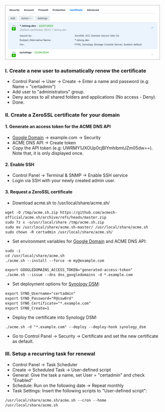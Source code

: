 <img src="/img/SSL.jpg">

### I. Create a new user to automatically renew the certificate
- Control Panel -> User -> Create -> Enter a name and password (e.g: Name = "certadmin")
- Add user to "administrators" group.
- Deny access to all shared folders and applications (No access - Deny).
- Done.

### II. Create a ZeroSSL certificate for your domain

#### 1. Generate an access token for the ACME DNS API
- [Google Domain](https://domains.google.com/registrar/) -> example.com -> Security
- ACME DNS API -> Create token
- Copy the API token (e.g: UWRMY1JXOUp0cjBlYmhibmtJZm05dw==). Note that, it is only displayed once.

#### 2. Enable SSH
- Control Panel -> Terminal & SNMP -> Enable SSH service
- Login via SSH with your newly created admin user.

#### 3. Request a ZeroSSL certificate
- Download acme.sh to /usr/local/share/acme.sh/
```
wget -O /tmp/acme.sh.zip https://github.com/acmesh-official/acme.sh/archive/refs/heads/master.zip
sudo 7z x -o/usr/local/share /tmp/acme.sh.zip
sudo mv /usr/local/share/acme.sh-master/ /usr/local/share/acme.sh
sudo chown -R certadmin /usr/local/share/acme.sh/
```

- Set environment variables for [Google Domain](https://github.com/acmesh-official/acme.sh/wiki/dnsapi2#157-use-google-domains-dns-api) and ACME DNS API:
```
sudo -i
cd /usr/local/share/acme.sh
./acme.sh --install --force -m my@example.com
```
```
export GOOGLEDOMAINS_ACCESS_TOKEN="generated-access-token"
./acme.sh --issue --dns dns_googledomains -d *.example.com
```

- Set deployment options for [Synology DSM](https://github.com/acmesh-official/acme.sh/wiki/deployhooks#20-deploy-the-cert-into-synology-dsm):
```
export SYNO_Username="certadmin"
export SYNO_Password="P@ssw0rd"
export SYNO_Certificate="*.example.com"
export SYNO_Create=1
```

- Deploy the certificate into Synology DSM:
```
./acme.sh -d "*.example.com" --deploy --deploy-hook synology_dsm
```

- Go to Control Panel -> Security -> Certificate and set the new certificate as default.

### III. Setup a recurring task for renewal
- Control Panel -> Task Scheduler
- Create -> Scheduled Task -> User-defined script
- General: Give the task a name, set User = "certadmin" and check "Enabled"
- Schedule: Run on the following date -> Repeat monthly
- Task Settings: Insert the following scripts to "User-defined script":
```
/usr/local/share/acme.sh/acme.sh --cron --home /usr/local/share/acme.sh
```
